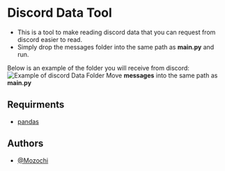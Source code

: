 # Discord Data Tool
- This is a tool to make reading discord data that you can request from discord easier to read.
- Simply drop the messages folder into the same path as **main.py** and run.

Below is an example of the folder you will receive from discord:
![Example of discord Data Folder](https://i.imgur.com/9vGcQzR.png)
Move **messages** into the same path as **main.py**
## Requirments
- [pandas](https://pypi.org/project/pandas/)
## Authors

- [@Mozochi](https://github.com/Mozochi)

